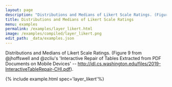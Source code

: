 ```yaml
---
layout: page
description: "Distributions and Medians of Likert Scale Ratings. (Figure 9 from @jhoffswell and @zcliu's 'Interactive Repair of Tables Extracted from PDF Documents on Mobile Devices' -- http://idl.cs.washington.edu/files/2019-InteractiveTableRepair-CHI.pdf)."
title: Distributions and Medians of Likert Scale Ratings
menu: examples
permalink: /examples/layer_likert.html
image: /examples/compiled/layer_likert.png
edit_path: _data/examples.json
---
```


Distributions and Medians of Likert Scale Ratings. (Figure 9 from @jhoffswell and @zcliu's 'Interactive Repair of Tables Extracted from PDF Documents on Mobile Devices' -- http://idl.cs.washington.edu/files/2019-InteractiveTableRepair-CHI.pdf).

{% include example.html spec='layer_likert'%}
